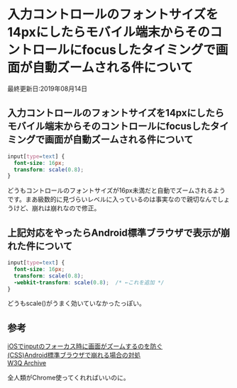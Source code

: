 # 入力コントロールのフォントサイズを14pxにしたらモバイル端末からそのコントロールにfocusしたタイミングで画面が自動ズームされる件について
最終更新日:2019年08月14日

## 入力コントロールのフォントサイズを14pxにしたらモバイル端末からそのコントロールにfocusしたタイミングで画面が自動ズームされる件について  
  
```css
input[type=text] {
  font-size: 16px;
  transform: scale(0.8);
}
```  
  
どうもコントロールのフォントサイズが16px未満だと自動でズームされるようです。まあ級数的に見づらいレベルに入っているのは事実なので親切なんでしょうけど、崩れは崩れなので修正。  
  
## 上記対応をやったらAndroid標準ブラウザで表示が崩れた件について  
  
```css
input[type=text] {
  font-size: 16px;
  transform: scale(0.8);
  -webkit-transform: scale(0.8);  /* ←これを追加 */
}
```  
どうもscale()がうまく効いていなかったっぽい。  
  
## 参考  
[iOSでinputのフォーカス時に画面がズームするのを防ぐ](https://qiita.com/volkuwabara/items/b285cc312587c73a4812)  
[(CSS)Android標準ブラウザで崩れる場合の対処](https://qiita.com/kt-tsutsumi/items/bd2933b5fd4028d73979)  
[W3Q Archive](http://w3q.jp/t/10468)  
  
全人類がChrome使ってくれればいいのに。  
